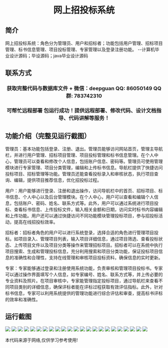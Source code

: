 <p><h1 align="center">网上招投标系统</h1></p>

## 简介
网上招投标系统：角色分为管理员、用户和招标者；功能包括用户管理、招标项目管理、标书信息管理、项目投标管理、专家管理以及登录注册功能。    --计算机毕业设计源码；毕设源码；java毕业设计源码


## 联系方式
<p><h3 align="center">获取完整代码与数据库文件 + 微信：deepguan QQ: 86050149 QQ群: 783742310</h3></p>
<p><h3 align="center">可帮忙远程部署 包运行成功！提供远程部署、修改代码、设计文档指导、代码讲解等服务！</h3></p>

## 功能介绍（完整见运行截图）
管理员：基本功能包括登录、注册、退出。管理员能够访问网站首页，管理主导航栏，并进行用户管理、招标项目管理、项目投标管理和标书信息管理。在个人中心，管理员可以查看和修改个人信息，包括账户信息、密码等。管理员可使用管理模块进行专家管理、项目分类管理，编辑和上传标书信息。导航栏提供了快捷访问投标项目、招标管理等功能。管理员还能查看投标录入和审核状态，执行项目查询、编辑，提供项目推荐信息，优化招投标过程。

用户：用户能够进行登录、注册和退出操作，访问导航栏中的首页、招标项目、标书信息、个人中心以及后台管理模块。在个人中心，用户可以查看和编辑个人信息，包括账户、密码、姓名、联系方式等。此外，用户可以通过系统进行项目投标、查看标书信息、上传投标文件，输入相关金额和日期，访问实时标书内容编辑和上传功能。用户还可以通过快捷访问不同功能模块管理投标项目，参与招投标活动，提高在线招投标效率。

招标者：招标者角色的用户可以进行系统登录，选择合适的角色进行管理项目投标。如项目录入、管理项目列表，输入项目详细信息，通过项目筛选、查看投标状态、上传项目文件以及项目分类等操作来管理招标项目。招标者可以在系统中执行项目搜索、生成和管理投标信息，充分利用搜索和项目分类功能，保证投标项目信息的准确性和合理性，支持在线管理和审核项目投标资料，确保信息的实时更新。

专家：专家能够通过登录和注册使用系统功能，负责审核和管理项目投标书。专家可以通过操作界面填写个人信息，如专家编号、姓名、联系方式等，并上传必要的专业资料及照片。在项目审核中，专家能管理指定投标项目，通过导航栏来查看不同项目类别的详细信息，确保评标者能在评标过程获取有效评估指标。此外，针对标书信息，专家可以利用系统提供的管理功能进行综合评估和审查，提高标书评标的效率和准确性。


## 运行截图
![](img/001.jpg)
![](img/002.jpg)
![](img/003.jpg)
![](img/004.jpg)
![](img/005.jpg)
![](img/006.jpg)
![](img/007.jpg)
![](img/008.jpg)
![](img/009.jpg)
![](img/010.jpg)
![](img/011.jpg)
![](img/012.jpg)
![](img/013.jpg)
![](img/014.jpg)
![](img/015.jpg)
![](img/016.jpg)
![](img/017.jpg)
![](img/018.jpg)
![](img/019.jpg)
![](img/020.jpg)
![](img/021.jpg)
![](img/022.jpg)
![](img/023.jpg)

<p>本代码来源于网络,仅供学习参考使用!</p>
